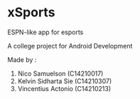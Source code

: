 # xSports
ESPN-like app for esports

A college project for Android Development

Made by : 
1. Nico Samuelson (C14210017)
2. Kelvin Sidharta Sie (C14210307)
3. Vincentius Actonio (C14210213)
